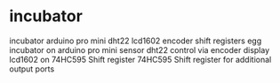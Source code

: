 # incubator
incubator arduino pro mini dht22 lcd1602 encoder shift registers
egg incubator on arduino pro mini
sensor dht22
control via encoder
display lcd1602 on 74HC595 Shift register
74HC595 Shift register for additional output ports

